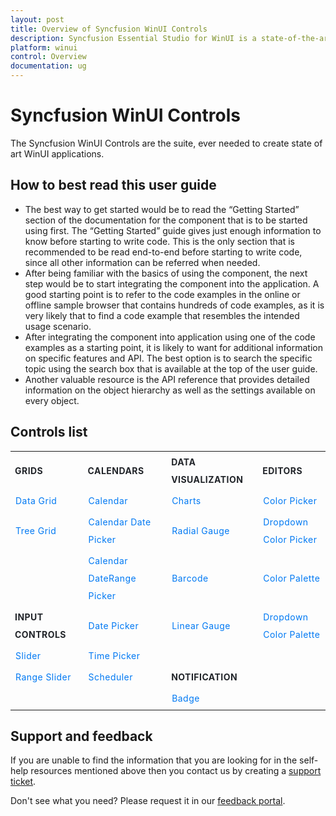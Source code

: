```yaml
---
layout: post
title: Overview of Syncfusion WinUI Controls
description: Syncfusion Essential Studio for WinUI is a state-of-the-art WinUI toolkit for developing Windows apps.
platform: winui
control: Overview
documentation: ug
---
```


# Syncfusion WinUI Controls

The Syncfusion WinUI Controls are the suite, ever needed to create state of art WinUI applications.

## How to best read this user guide

* The best way to get started would be to read the “Getting Started” section of the documentation for the component that is to be started using first. The “Getting Started” guide gives just enough information to know before starting to write code. This is the only section that is recommended to be read end-to-end before starting to write code, since all other information can be referred when needed.
* After being familiar with the basics of using the component, the next step would be to start integrating the component into the application. A good starting point is to refer to the code examples in the online or offline sample browser that contains hundreds of code examples, as it is very likely that to find a code example that resembles the intended usage scenario.
* After integrating the component into application using one of the code examples as a starting point, it is likely to want for additional information on specific features and API. The best option is to search the specific topic using the search box that is available at the top of the user guide.
* Another valuable resource is the API reference that provides detailed information on the object hierarchy as well as the settings available on every object.

## Controls list

<style>
#table
{
border:0 !important;
line-height: 2!important;
}

tr
{
border:0 !important;
}

td
{
border:0 !important;
}

#anchor
{
text-decoration: none!important; 
font-size: 14px!important; 
color: #0079F3!important;
letter-spacing: 0.47px!important;
text-align: left!important;
}
#title
{
font-size: 14px!important;
color: #22252A!important;
letter-spacing: 0.47px!important;
text-align: left!important;
font-weight: bold!important;
border:0 !important;
background-color:transparent!important;
}

</style>


<table id="table">
<tbody>
<colgroup>
<col style="width: 170px">
<col style="width: 210px">
<col style="width: 190px">
<col style="width: 158px">
</colgroup>

  <tr>
    <th id="title">GRIDS</th>
    <th id="title">CALENDARS</th>
    <th id="title">DATA VISUALIZATION</th>
    <th id="title">EDITORS</th>
  </tr>
  <tr>
    <td><a id="anchor"  href="https://help.syncfusion.com/winui/datagrid/getting-started" >Data Grid</a> </td>
    <td><a id="anchor"  href="https://help.syncfusion.com/winui/calendar/getting-started" >Calendar</a> </td>
    <td><a id="anchor"  href="https://help.syncfusion.com/winui/chart/getting-started" >Charts</a>         </td>
    <td><a id="anchor"  href="https://help.syncfusion.com/winui/color-picker/getting-started" >Color Picker</a>         </td>
  </tr>
  <tr>
    <td><a id="anchor"  href="https://help.syncfusion.com/winui/treegrid/getting-started">Tree Grid</a></td>
    <td><a id="anchor"  href="https://help.syncfusion.com/winui/calendar-datepicker/getting-started">Calendar Date Picker</a></td>
    <td><a id="anchor"  href="https://help.syncfusion.com/winui/radial-gauge/getting-started">Radial Gauge</a></td>
    <td><a id="anchor"  href="https://help.syncfusion.com/winui/dropdown-color-picker/getting-started">Dropdown Color Picker</a></td>
  </tr>
  <tr>
    <td></td>
    <td><a id="anchor"  href="https://help.syncfusion.com/winui/calendar-daterangepicker/getting-started">Calendar DateRange Picker</a></td>
    <td><a id="anchor"  href="https://help.syncfusion.com/winui/barcode/getting-started" >Barcode</a></td>
    <td><a id="anchor"  href="https://help.syncfusion.com/winui/color-palette/getting-started" >Color Palette</a></td>
  </tr>
  <tr>
    <td id="title">INPUT CONTROLS</td>
    <td><a id="anchor"  href="https://help.syncfusion.com/winui/date-picker/getting-started" >Date Picker</a></td>
    <td><a id="anchor"  href="https://help.syncfusion.com/winui/linear-gauge/getting-started" >Linear Gauge</a></td>
    <td><a id="anchor"  href="https://help.syncfusion.com/winui/dropdown-color-palette/getting-started" >Dropdown Color Palette</a></td>
  </tr>
  <tr>
     <td><a id="anchor"  href="https://help.syncfusion.com/winui/slider/getting-started">Slider</a></td>
    <td><a id="anchor"  href="https://help.syncfusion.com/winui/time-picker/getting-started">Time Picker</a></td>
    <td></td>
    <td></td>
  </tr>
  <tr>
    <td><a id="anchor"  href="https://help.syncfusion.com/winui/rangeslider/getting-started">Range Slider</a></td>
    <td><a id="anchor"  href="https://help.syncfusion.com/winui/scheduler/getting-started">Scheduler</a></td>
     <td id="title">NOTIFICATION</td>
    <td></td>
  </tr>
  <tr>
 <td></td>
    <td></td>
    <td><a id="anchor"  href="https://help.syncfusion.com/winui/badge/getting-started">Badge</a></td>
    <td></td>
  </tr>
</tbody>
</table>

## Support and feedback

If you are unable to find the information that you are looking for in the self-help resources mentioned above then you contact us by creating a [support ticket](https://www.syncfusion.com/support/directtrac/incidents).

Don't see what you need? Please request it in our [feedback portal](https://www.syncfusion.com/feedback/winui).